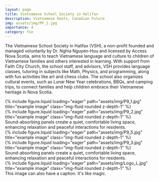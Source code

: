 ```yaml
---
layout: page
title: Vietnamese School Society in Halifax
description: Vietnamese Roots, Canadian Future
img: assets/img/PF_1.jpg
importance: 4
category: fun
---
```


The Vietnamese School Society in Halifax (VSH), a non-profit founded and managed voluntarily by Dr. Nghia Nguyen-Huu and licensed by Access Nova Scotia, aims to teach Vietnamese language and culture to children of Vietnamese families and others interested in learning. With support from Faith City Church, the school staff, and advisors, VSH provides language classes, tutoring in subjects like Math, Physics, and programming, along with fun activities like art and chess clubs. The school also organizes cultural events, such as Lunar New Year celebrations, BBQs, and camping trips, to connect families and help children embrace their Vietnamese heritage in Nova Scotia.

<div class="row">
    <div class="col-sm mt-3 mt-md-0">
        {% include figure.liquid loading="eager" path="assets/img/P9_1.jpg" title="example image" class="img-fluid rounded z-depth-1" %}
    </div>
    <div class="col-sm mt-3 mt-md-0">
        {% include figure.liquid loading="eager" path="assets/img/P9_2.jpg" title="example image" class="img-fluid rounded z-depth-1" %}
    </div>
</div>
<div class="caption">
    Sound-absorbing panels create a quiet, comfortable living space, enhancing relaxation and peaceful interactions for residents.
</div>
<div class="row">
    <div class="col-sm mt-3 mt-md-0">
        {% include figure.liquid loading="eager" path="assets/img/P9_5.jpg" title="example image" class="img-fluid rounded z-depth-1" %}
    </div>
    <div class="col-sm mt-3 mt-md-0">
        {% include figure.liquid loading="eager" path="assets/img/P9_3.jpg" title="example image" class="img-fluid rounded z-depth-1" %}
    </div>
<div class="caption">
    Sound-absorbing panels create a quiet, comfortable living space, enhancing relaxation and peaceful interactions for residents.
</div>
<div class="row">
    <div class="col-sm mt-3 mt-md-0">
        {% include figure.liquid loading="eager" path="assets/img/Logo_L.jpg" title="example image" class="img-fluid rounded z-depth-1" %}
    </div>
</div>
<div class="caption">
    This image can also have a caption. It's like magic.
</div>
